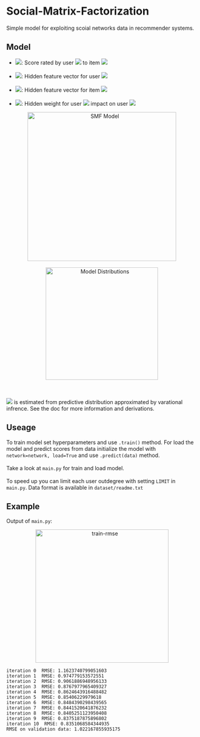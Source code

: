 # Social-Matrix-Factorization

Simple model for exploiting scoial networks data in recommender systems.

## Model


- <img src="https://latex.codecogs.com/svg.latex?R_{ij}"/>: Score rated by user <img src="https://latex.codecogs.com/svg.latex?i"/> to item <img src="https://latex.codecogs.com/svg.latex?j"/>
<br></br>
- <img src="https://latex.codecogs.com/svg.latex?U_i"/>: Hidden feature vector for user <img src="https://latex.codecogs.com/svg.latex?i"/>
<br></br>
- <img src="https://latex.codecogs.com/svg.latex?V_j"/>: Hidden feature vector for item <img src="https://latex.codecogs.com/svg.latex?j"/>
<br></br>
- <img src="https://latex.codecogs.com/svg.latex?W_{ii'}"/>: Hidden weight for user <img src="https://latex.codecogs.com/svg.latex?i'"/> impact on user <img src="https://latex.codecogs.com/svg.latex?i"/>



<p align="center">
  <img width="392" alt="SMF Model" src="https://user-images.githubusercontent.com/7484808/42945818-9e2b336e-8b7e-11e8-8664-7036597b9d1a.png"> 
  <br></br>
  <img width="296" alt="Model Distributions" src="https://user-images.githubusercontent.com/7484808/42946309-ceafe240-8b7f-11e8-8e44-42e19ee94e39.png">
</p>
  
<br></br>
<img src="https://latex.codecogs.com/svg.latex?R_{ij}"/> is estimated from predictive distribution approximated by varational infrence. See the doc for more information and derivations.

## Useage

To train model set hyperparameters and use ```.train()``` method. For load the model and predict scores from data initialize the model with ``` network=network, load=True``` and use ``` .predict(data) ``` method.
<br></br>
Take a look at ```main.py``` for train and load model.
<br></br>
To speed up you can limit each user outdegree with setting ```LIMIT``` in ```main.py```. Data format is available in ```dataset/readme.txt```

## Example

Output of ```main.py```:

<p align="center">
<img width="351" alt="train-rmse" src="https://user-images.githubusercontent.com/7484808/42948646-3118b0a6-8b85-11e8-9436-6d0bae95f6c4.png">
</p>

```
iteration 0  RMSE: 1.1623740799051603
iteration 1  RMSE: 0.974779153572551
iteration 2  RMSE: 0.9061886948956133
iteration 3  RMSE: 0.8767977965409327
iteration 4  RMSE: 0.8624643916488482
iteration 5  RMSE: 0.85406229979618
iteration 6  RMSE: 0.8484390298439565
iteration 7  RMSE: 0.8441520641876232
iteration 8  RMSE: 0.8405251123950408
iteration 9  RMSE: 0.8375187875896802
iteration 10  RMSE: 0.8351068584344935
RMSE on validation data: 1.022167855935175
```


